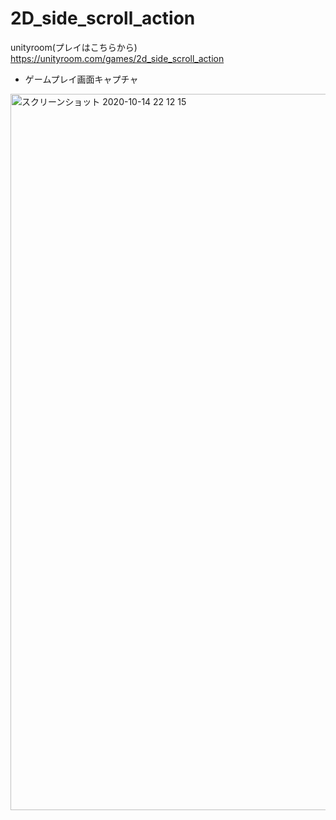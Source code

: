 # 2D_side_scroll_action
unityroom(プレイはこちらから)
https://unityroom.com/games/2d_side_scroll_action
- ゲームプレイ画面キャプチャ
<img width="1146" alt="スクリーンショット 2020-10-14 22 12 15" src="https://user-images.githubusercontent.com/37255570/95993676-5c223500-0e6a-11eb-8be5-b63368c7074d.png">

